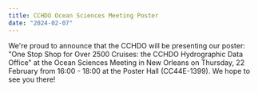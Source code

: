 ```yaml
---
title: CCHDO Ocean Sciences Meeting Poster
date: "2024-02-07"
---
```


We're proud to announce that the CCHDO will be presenting our poster: "One Stop Shop for Over 2500 Cruises: the CCHDO Hydrographic Data Office" at the Ocean Sciences Meeting in New Orleans on Thursday, 22 February from 16:00 - 18:00 at the Poster Hall (CC44E-1399).  We hope to see you there!
